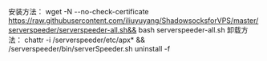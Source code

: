 安装方法：
    wget -N --no-check-certificate https://raw.githubusercontent.com/iliuyuyang/ShadowsocksforVPS/master/serverspeeder/serverspeeder-all.sh&& bash serverspeeder-all.sh
卸载方法：
    chattr -i /serverspeeder/etc/apx* && /serverspeeder/bin/serverSpeeder.sh uninstall -f

